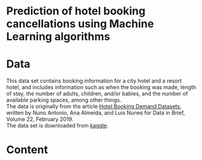 # Prediction of hotel booking cancellations using Machine Learning algorithms 

# Data
This data set contains booking information for a city hotel and a resort hotel, and includes information such as when the booking was made, length of stay, the number of adults, children, and/or babies, and the number of available parking spaces, among other things. \
The data is originally from the article [Hotel Booking Demand Datasets](https://www.sciencedirect.com/science/article/pii/S2352340918315191), written by Nuno Antonio, Ana Almeida, and Luis Nunes for Data in Brief, Volume 22, February 2019. \
The data set is downloaded from [kaggle](https://www.kaggle.com/code/marcuswingen/eda-of-bookings-and-ml-to-predict-cancelations).
# Content

